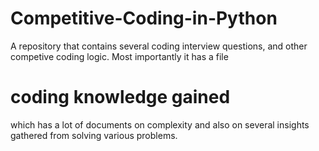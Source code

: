 # Competitive-Coding-in-Python

A repository that contains several coding interview questions, 
and other competive coding logic. Most importantly it has a file 
# coding knowledge gained
which has a lot of documents on complexity and also on several insights gathered from solving various problems.

